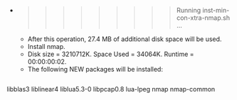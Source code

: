 * >>>>>>>>> Running inst-min-con-xtra-nmap.sh ...
  * After this operation, 27.4 MB of additional disk space will be used.
  * Install nmap.
  * Disk size = 3210712K. Space Used = 34064K. Runtime = 00:00:00:02.
  * The following NEW packages will be installed:
  ```bash
libblas3 liblinear4 liblua5.3-0 libpcap0.8 lua-lpeg
nmap nmap-common
  ```
